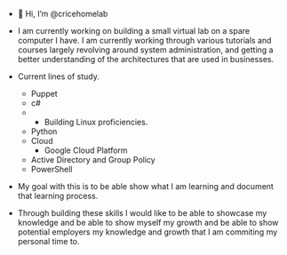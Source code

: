 - 👋 Hi, I’m @cricehomelab
- I am currently working on building a small virtual lab on a spare computer I have. I am currently working through various tutorials
and courses largely revolving around system administration, and getting a better understanding of the architectures that are used in 
businesses. 
- Current lines of study.
  - Puppet
  - c#
  - - Building Linux proficiencies.
  - Python 
  - Cloud
    - Google Cloud Platform
  - Active Directory and Group Policy
  - PowerShell
   
- My goal with this is to be able show what I am learning and document that learning process. 
- Through building these skills I would like to be able to showcase my knowledge and be able to show myself my growth and be able to
  show potential employers my knowledge and growth that I am commiting my personal time to. 
<!---
cricehomelab/cricehomelab is a ✨ special ✨ repository because its `README.md` (this file) appears on your GitHub profile.
You can click the Preview link to take a look at your changes.
--->
